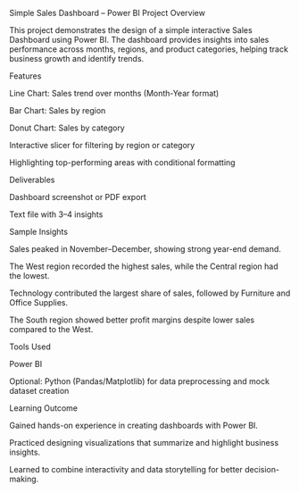 Simple Sales Dashboard – Power BI
Project Overview

This project demonstrates the design of a simple interactive Sales Dashboard using Power BI. The dashboard provides insights into sales performance across months, regions, and product categories, helping track business growth and identify trends.

Features

Line Chart: Sales trend over months (Month-Year format)

Bar Chart: Sales by region

Donut Chart: Sales by category

Interactive slicer for filtering by region or category

Highlighting top-performing areas with conditional formatting

Deliverables

Dashboard screenshot or PDF export

Text file with 3–4 insights

Sample Insights

Sales peaked in November–December, showing strong year-end demand.

The West region recorded the highest sales, while the Central region had the lowest.

Technology contributed the largest share of sales, followed by Furniture and Office Supplies.

The South region showed better profit margins despite lower sales compared to the West.

Tools Used

Power BI

Optional: Python (Pandas/Matplotlib) for data preprocessing and mock dataset creation

Learning Outcome

Gained hands-on experience in creating dashboards with Power BI.

Practiced designing visualizations that summarize and highlight business insights.

Learned to combine interactivity and data storytelling for better decision-making.
